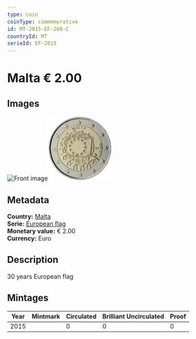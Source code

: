 ```yaml
---
type: coin
coinType: commemorative
id: MT-2015-EF-200-C
countryId: MT
serieId: EF-2015
---
```


# Malta € 2.00

## Images

<img src="../../Images/common-2007-200.png" height="150" alt="Front image"><img src="Images/MT-2015-200.webp" height="150" alt="Back image">

## Metadata

**Country:** [Malta](../../Countries/Malta/index.md)\
**Serie:** [European flag](index.md)\
**Monetary value:** € 2.00\
**Currency:** Euro

## Description

30 years European flag

## Mintages

| Year | Mintmark | Circulated | Brilliant Uncirculated | Proof |
| ---- | -------- | ---------- | ---------------------- | ----- |
| 2015 |  | 0| 0 | 0 |
